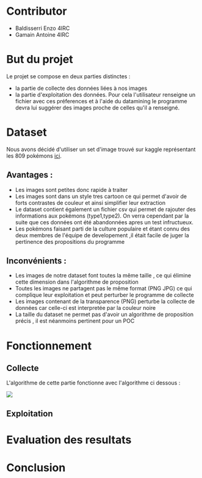 # Contributor

- Baldisserri Enzo 4IRC
- Gamain Antoine 4IRC

# But du projet

Le projet se compose en deux parties distinctes :

-   la partie de collecte des données liées à nos images
-   la partie d'exploitation des données. Pour cela l'utilisateur renseigne un fichier avec ces préferences et à l'aide du datamining le programme devra lui suggérer des images proche de celles qu'il a renseigné.

# Dataset

Nous avons décidé d'utiliser un set d'image trouvé sur kaggle représentant les 809 pokémons [ici](https://www.kaggle.com/vishalsubbiah/pokemon-images-and-types). 

## Avantages : 

- Les images sont petites donc rapide à traiter
- Les images sont dans un style tres cartoon ce qui permet d'avoir de forts contrastes de couleur et ainsi simplifier leur extraction
- Le dataset contient également un fichier csv qui permet de rajouter des informations aux pokémons (type1,type2). On verra cependant par la suite que ces données ont été abandonnées apres un test infructueux.
- Les pokémons faisant parti de la culture populaire et étant connu des deux membres de l'équipe de developement ,il était facile de juger la pertinence des propositions du programme

## Inconvénients :

- Les images de notre dataset font toutes la même taille , ce qui élimine cette dimension dans l'algorithme de proposition
- Toutes les images ne partagent pas le même format (PNG JPG) ce qui complique leur exploitation et peut perturber le programme de collecte
- Les images contenant de la transparence (PNG) perturbe la collecte de données car celle-ci est interpretée par la couleur noire
- La taille du dataset ne permet pas d'avoir un algorithme de proposition précis , il est néanmoins pertinent pour un POC 

# Fonctionnement

## Collecte

L'algorithme de cette partie fonctionne avec l'algorithme ci dessous : 

<img src="https://cdn.discordapp.com/attachments/622447959891640341/696715656338473050/Collect.png">

## Exploitation



# Evaluation des resultats



# Conclusion

